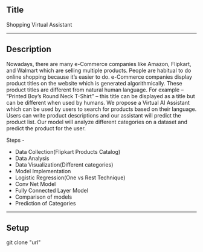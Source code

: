 ## Title
Shopping Virtual Assistant




***
## Description
Nowadays, there are many e-Commerce companies
like Amazon, Flipkart, and Walmart which are selling multiple
products. People are habitual to do online shopping because it’s
easier to do. e-Commerce companies display product titles on
the website which is generated algorithmically. These product
titles are different from natural human language. For example –
“Printed Boy’s Round Neck T-Shirt” – this title can be displayed
as a title but can be different when used by humans.
We propose a Virtual AI Assistant which can be used by users
to search for products based on their language. Users can write
product descriptions and our assistant will predict the product
list. Our model will analyze different categories on a dataset and
predict the product for the user.

Steps - 
- Data Collection(Flipkart Products Catalog)
- Data Analysis
- Data Visualization(Different categories)
- Model Implementation
- Logistic Regression(One vs Rest Technique)
- Conv Net Model
- Fully Connected Layer Model
- Comparison of models
- Prediction of Categories

***

## Setup

git clone "url"